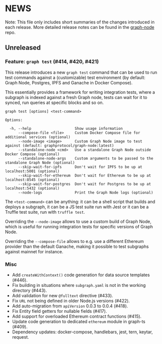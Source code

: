 # NEWS

Note: This file only includes short summaries of the changes introduced in
each release. More detailed release notes can be found in the
[graph-node](https://github.com/graphprotocol/graph-node/tree/master/NEWS.md)
repo.

## Unreleased

### Feature: `graph test` (#414, #420, #421)

This release introduces a new `graph test` command that can be used to run
test commands against a (customizable) test environment (by default: Graph
Node, Postgres, IPFS and Ganache in Docker Compose).

This essentially provides a framework for writing integration tests, where a
subgraph is indexed against a fresh Graph node, tests can wait for it to
synced, run queries at specific blocks and so on.

```
graph test [options] <test-command>

Options:

  -h, --help                    Show usage information
      --compose-file <file>     Custom Docker Compose file for additional services (optional)
      --node-image <image>      Custom Graph Node image to test against (default: graphprotocol/graph-node:latest)
      --standalone-node <cmd>   Use a standalone Graph Node outside Docker Compose (optional)
      --standalone-node-args    Custom arguments to be passed to the standalone Graph Node (optional)
      --skip-wait-for-ipfs      Don't wait for IPFS to be up at localhost:5001 (optional)
      --skip-wait-for-ethereum  Don't wait for Ethereum to be up at localhost:8545 (optional)
      --skip-wait-for-postgres  Don't wait for Postgres to be up at localhost:5432 (optional)
      --node-logs               Print the Graph Node logs (optional)
```

The `<test-command>` can be anything: it can be a shell script that builds
and deploys a subgraph, it can be a JS test suite run with Jest or it can be
a Truffle test suite, run with `truffle test`.

Overriding the `--node-image` allows to use a custom build of Graph Node,
which is useful for running integration tests for specific versions of Graph
Node.

Overriding the `--compose-file` allows to e.g. use a different Ethereum
provider than the default Ganache, making it possible to test subgraphs
against mainnet for instance.

### Misc

- Add `createWithContext()` code generation for data source templates (#446).
- Fix building in situations where `subgraph.yaml` is not in the working
  directory (#443).
- Add validation for new `@fulltext` directive (#433).
- Fix `URL` not being defined in older Node.js versions (#422).
- Add auto-migration from `apiVersion` 0.0.3 to 0.0.4 (#418).
- Fix Entity field getters for nullable fields (#417).
- Add support for overloaded Ethereum contract functions (#415).
- Update code generation to dedicated `ethereum` module in graph-ts (#409).
- Dependency updates: docker-compose, handlebars, jest, tern, keytar,
  request.

